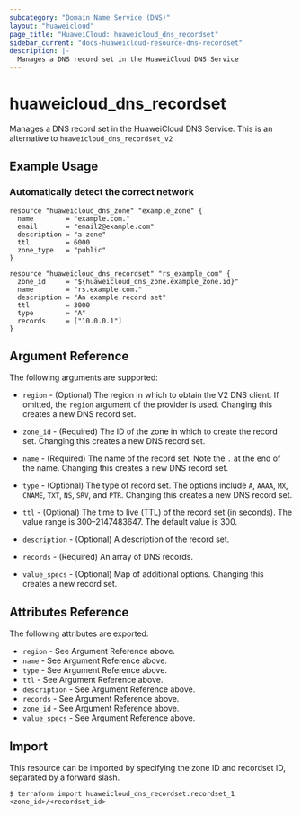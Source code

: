 ```yaml
---
subcategory: "Domain Name Service (DNS)"
layout: "huaweicloud"
page_title: "HuaweiCloud: huaweicloud_dns_recordset"
sidebar_current: "docs-huaweicloud-resource-dns-recordset"
description: |-
  Manages a DNS record set in the HuaweiCloud DNS Service
---
```


# huaweicloud\_dns\_recordset

Manages a DNS record set in the HuaweiCloud DNS Service.
This is an alternative to `huaweicloud_dns_recordset_v2`

## Example Usage

### Automatically detect the correct network

```hcl
resource "huaweicloud_dns_zone" "example_zone" {
  name        = "example.com."
  email       = "email2@example.com"
  description = "a zone"
  ttl         = 6000
  zone_type   = "public"
}

resource "huaweicloud_dns_recordset" "rs_example_com" {
  zone_id     = "${huaweicloud_dns_zone.example_zone.id}"
  name        = "rs.example.com."
  description = "An example record set"
  ttl         = 3000
  type        = "A"
  records     = ["10.0.0.1"]
}
```

## Argument Reference

The following arguments are supported:

* `region` - (Optional) The region in which to obtain the V2 DNS client.
    If omitted, the `region` argument of the provider is used.
    Changing this creates a new DNS record set.

* `zone_id` - (Required) The ID of the zone in which to create the record set.
  Changing this creates a new DNS  record set.

* `name` - (Required) The name of the record set. Note the `.` at the end of the name.
  Changing this creates a new DNS record set.

* `type` - (Optional) The type of record set. The options include `A`, `AAAA`, `MX`,
  `CNAME`, `TXT`, `NS`, `SRV`, and `PTR`. Changing this creates a new DNS record set.

* `ttl` - (Optional) The time to live (TTL) of the record set (in seconds). The value
  range is 300–2147483647. The default value is 300.

* `description` - (Optional) A description of the record set.

* `records` - (Required) An array of DNS records.

* `value_specs` - (Optional) Map of additional options. Changing this creates a
  new record set.

## Attributes Reference

The following attributes are exported:

* `region` - See Argument Reference above.
* `name` - See Argument Reference above.
* `type` - See Argument Reference above.
* `ttl` - See Argument Reference above.
* `description` - See Argument Reference above.
* `records` - See Argument Reference above.
* `zone_id` - See Argument Reference above.
* `value_specs` - See Argument Reference above.

## Import

This resource can be imported by specifying the zone ID and recordset ID,
separated by a forward slash.

```
$ terraform import huaweicloud_dns_recordset.recordset_1 <zone_id>/<recordset_id>
```
